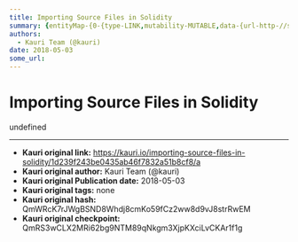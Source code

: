 ```yaml
---
title: Importing Source Files in Solidity
summary: {entityMap-{0-{type-LINK,mutability-MUTABLE,data-{url-http-//solidity.readthedocs.io/en/develop/layout-of-source-files.html?highlight=import-importing-other-source-files}},blocks-[{key-3l4i0,text-This tutorial will show you how to import local and external files.,type-unstyled,depth-0,inlineStyleRanges-,entityRanges-,data-{}},{key-5oqjd,text-,type-unstyled,depth-0,inlineStyleRanges-,entityRanges-,data-{}},{key-am2u2,text-The compilation result will also contain contracts implemented in the impor
authors:
  - Kauri Team (@kauri)
date: 2018-05-03
some_url: 
---
```


# Importing Source Files in Solidity


undefined


---

- **Kauri original link:** https://kauri.io/importing-source-files-in-solidity/1d239f243be0435ab46f7832a51b8cf8/a
- **Kauri original author:** Kauri Team (@kauri)
- **Kauri original Publication date:** 2018-05-03
- **Kauri original tags:** none
- **Kauri original hash:** QmWRcK7rJWgBSND8Whdj8cmKo59fCz2ww8d9vJ8strRwEM
- **Kauri original checkpoint:** QmRS3wCLX2MRi62bg9NTM89qNkgm3XjpKXciLvCKAr1f1g



